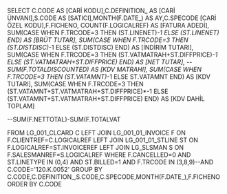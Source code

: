 

SELECT C.CODE AS [CARİ KODU],C.DEFINITION_ AS [CARİ ÜNVANI],S.CODE AS [SATICI],MONTH(F.DATE_) AS AY,C.SPECODE [CARİ ÖZEL KODU],F.FICHENO,
COUNT(F.LOGICALREF) AS [FATURA ADEDİ],
SUM(CASE WHEN F.TRCODE=3 THEN (ST.LINENET)*-1 ELSE (ST.LINENET) END) AS [BRÜT TUTAR],
SUM(CASE WHEN F.TRCODE=3 THEN (ST.DISTDISC)*-1 ELSE (ST.DISTDISC) END) AS [İNDİRİM TUTARI],
SUM(CASE WHEN F.TRCODE=3 THEN (ST.VATMATRAH+ST.DIFFPRICE)*-1 ELSE (ST.VATMATRAH+ST.DIFFPRICE) END) AS [NET TUTAR], --SUM(F.TOTALDISCOUNTED) AS [KDV MATRAHI],
SUM(CASE WHEN F.TRCODE=3 THEN (ST.VATAMNT)*-1 ELSE ST.VATAMNT END) AS [KDV TUTARI],
SUM(CASE WHEN F.TRCODE=3 THEN (ST.VATAMNT+ST.VATMATRAH+ST.DIFFPRICE)*-1 ELSE (ST.VATAMNT+ST.VATMATRAH+ST.DIFFPRICE) END) AS [KDV DAHİL TOPLAM]  

--SUM(F.NETTOTAL)-SUM(F.TOTALVAT

FROM LG_001_CLCARD C
LEFT JOIN LG_001_01_INVOICE F ON F.CLIENTREF=C.LOGICALREF
LEFT JOIN LG_001_01_STLINE ST ON F.LOGICALREF=ST.INVOICEREF
LEFT JOIN LG_SLSMAN S ON F.SALESMANREF=S.LOGICALREF
WHERE F.CANCELLED=0 AND ST.LINETYPE IN (0,4) AND ST.BILLED=1  AND F.TRCODE IN (3,8,9)--AND C.CODE='120.K.0052'
GROUP BY C.CODE,C.DEFINITION_,S.CODE,C.SPECODE,MONTH(F.DATE_),F.FICHENO ORDER BY C.CODE


